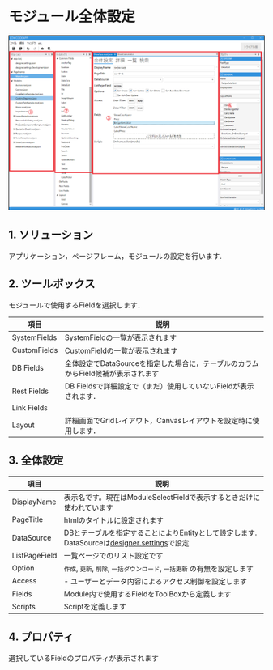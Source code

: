 # モジュール全体設定

<img src="./images/module/モジュール全体.png" alt="モジュール全体" title="モジュール全体" style="border: 1px solid;">

## 1. ソリューション
アプリケーション，ページフレーム，モジュールの設定を行います.

## 2. ツールボックス
モジュールで使用するFieldを選択します．

| 項目           | 説明                                               |
|--------------|--------------------------------------------------|
| SystemFields | SystemFieldの一覧が表示されます                            |
| CustomFields | CustomFieldの一覧が表示されます                            |
| DB Fields    | 全体設定でDataSourceを指定した場合に，テーブルのカラムからField候補が表示されます |
| Rest Fields  | DB Fieldsで詳細設定で（まだ）使用していないFieldが表示されます．          |
| Link Fields  |                                                  |
| Layout       | 詳細画面でGridレイアウト，Canvasレイアウトを設定時に使用します．            |

## 3. 全体設定
| 項目            | 説明                                                                                           |
|---------------|----------------------------------------------------------------------------------------------|
| DisplayName   | 表示名です。現在はModuleSelectFieldで表示するときだけに使われています                                                  |
| PageTitle     | htmlのタイトルに設定されます                                                                             |
| DataSource    | DBとテーブルを指定することによりEntityとして設定します.<br/>DataSourceは[designer.settings](designer_settings.md)で設定 |
| ListPageField | 一覧ページでのリスト設定です                                                                               |
| Option        | `作成`, `更新`, `削除`, `一括ダウンロード`, `一括更新` の有無を設定します                                               |
| Access        | - ユーザーとデータ内容によるアクセス制御を設定します                                                                  |
| Fields        | Module内で使用するFieldをToolBoxから定義します                                                             |
| Scripts       | Scriptを定義します                                                                                 |


## 4. プロパティ
選択しているFieldのプロパティが表示されます
